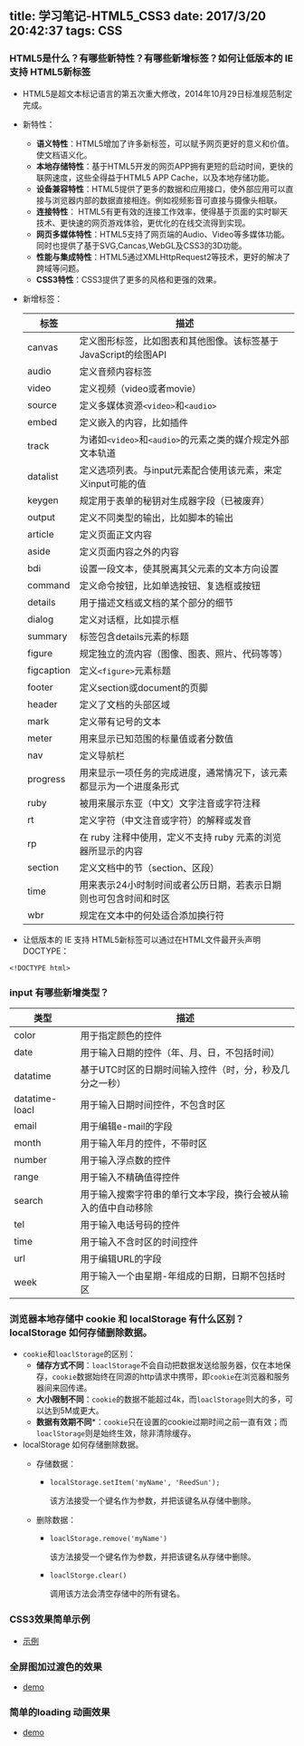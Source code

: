 title: 学习笔记-HTML5_CSS3
date: 2017/3/20 20:42:37
tags: CSS
---

### HTML5是什么？有哪些新特性？有哪些新增标签？如何让低版本的 IE 支持 HTML5新标签

- HTML5是超文本标记语言的第五次重大修改，2014年10月29日标准规范制定完成。
- 新特性：
    - **语义特性**：HTML5增加了许多新标签，可以赋予网页更好的意义和价值。使文档语义化。
    - **本地存储特性**：基于HTML5开发的网页APP拥有更短的启动时间，更快的联网速度，这些全得益于HTML5 APP Cache，以及本地存储功能。
    - **设备兼容特性**：HTML5提供了更多的数据和应用接口，使外部应用可以直接与浏览器内部的数据直接相连。例如视频影音可直接与摄像头相联。
    - **连接特性**： HTML5有更有效的连接工作效率，使得基于页面的实时聊天技术、更快速的网页游戏体验，更优化的在线交流得到实现。
    - **网页多媒体特性**：HTML5支持了网页端的Audio、Video等多媒体功能。同时也提供了基于SVG,Cancas,WebGL及CSS3的3D功能。
    - **性能与集成特性**：HTML5通过XMLHttpRequest2等技术，更好的解决了跨域等问题。
    - **CSS3特性**：CSS3提供了更多的风格和更强的效果。
- 新增标签：

    |标签|描述|
    |-|-|
    |canvas|定义图形标签，比如图表和其他图像。该标签基于JavaScript的绘图API|
    |audio|定义音频内容标签|
    |video|定义视频（video或者movie）|
    |source|定义多媒体资源`<video>`和`<audio>`|
    |embed|定义嵌入的内容，比如插件|
    |track|为诸如`<video>`和`<audio>`的元素之类的媒介规定外部文本轨道
    |datalist|定义选项列表。与input元素配合使用该元素，来定义input可能的值
    |keygen|规定用于表单的秘钥对生成器字段（已被废弃）|
    |output|定义不同类型的输出，比如脚本的输出|
    |article|定义页面正文内容|
    |aside|定义页面内容之外的内容|
    |bdi|设置一段文本，使其脱离其父元素的文本方向设置
    |command|定义命令按钮，比如单选按钮、复选框或按钮
    |details|用于描述文档或文档的某个部分的细节
    |dialog|定义对话框，比如提示框|
    |summary|标签包含details元素的标题|
    |figure|规定独立的流内容（图像、图表、照片、代码等等）
    |figcaption|定义`<figure>`元素标题
    |footer|定义section或document的页脚
    |header|定义了文档的头部区域|
    |mark|定义带有记号的文本|
    |meter|用来显示已知范围的标量值或者分数值|
    |nav|定义导航栏|
    |progress|用来显示一项任务的完成进度，通常情况下，该元素都显示为一个进度条形式|
    |ruby|被用来展示东亚（中文）文字注音或字符注释
    |rt|定义字符（中文注音或字符）的解释或发音
    |rp|在 ruby 注释中使用，定义不支持 ruby 元素的浏览器所显示的内容
    |section|定义文档中的节（section、区段）
    |time|用来表示24小时制时间或者公历日期，若表示日期则也可包含时间和时区
    |wbr|规定在文本中的何处适合添加换行符

- 让低版本的 IE 支持 HTML5新标签可以通过在HTML文件最开头声明DOCTYPE：
```
<!DOCTYPE html>
```


###  input 有哪些新增类型？

|类型|描述|
|--|--|
|color|用于指定颜色的控件
|date|用于输入日期的控件（年、月、日，不包括时间）
|datatime|基于UTC时区的日期时间输入控件（时，分，秒及几分之一秒）
|datatime-loacl|用于输入日期时间控件，不包含时区
|email|用于编辑e-mail的字段|
|month|用于输入年月的控件，不带时区|
|number|用于输入浮点数的控件|
|range|用于输入不精确值得控件|
|search|用于输入搜索字符串的单行文本字段，换行会被从输入的值中自动移除|
|tel|用于输入电话号码的控件|
|time|用于输入不含时区的时间控件|
|url|用于编辑URL的字段|
|week|用于输入一个由星期-年组成的日期，日期不包括时区|

### 浏览器本地存储中 cookie 和 localStorage 有什么区别？ localStorage 如何存储删除数据。
- `cookie`和`loaclStorage`的区别：
    - **储存方式不同**：`loaclStorage`不会自动把数据发送给服务器，仅在本地保存，`cookie`数据始终在同源的http请求中携带，即`cookie`在浏览器和服务器间来回传递。
    - **大小限制不同**：`cookie`的数据不能超过4k，而`loaclStorage`则大的多，可以达到5M或更大。
    - **数据有效期不同***：`cookie`只在设置的cookie过期时间之前一直有效；而`loaclStorage`则是始终生效，除非清除缓存。
- localStorage 如何存储删除数据。
    - 存储数据：
    
        - `localStorage.setItem('myName', 'ReedSun');`

            该方法接受一个键名作为参数，并把该键名从存储中删除。 

    - 删除数据：

        - `loaclStorage.remove('myName')`

            该方法接受一个键名作为参数，并把该键名从存储中删除。

        - `loaclStorge.clear()`
        
            调用该方法会清空存储中的所有键名。

### CSS3效果简单示例

- [示例](http://book.jirengu.com/jirengu-inc/jrg-renwu10/homework/%E5%AD%99%E7%BA%A2%E7%85%A7/senior7/senior7_question4.html)

### 全屏图加过渡色的效果

- [demo](http://book.jirengu.com/jirengu-inc/jrg-renwu10/homework/%E5%AD%99%E7%BA%A2%E7%85%A7/senior7/senior7_question5.html)

### 简单的loading 动画效果

- [demo](http://book.jirengu.com/jirengu-inc/jrg-renwu10/homework/%E5%AD%99%E7%BA%A2%E7%85%A7/senior7/senior7_question6.html)